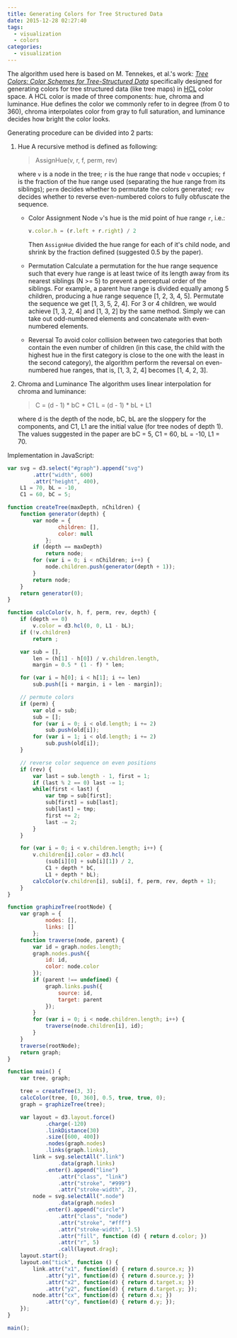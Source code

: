 ```yaml
---
title: Generating Colors for Tree Structured Data
date: 2015-12-28 02:27:40
tags:
  - visualization
  - colors
categories:
  - visualization
---
```


The algorithm used here is based on M. Tennekes, et al.'s work: [*Tree Colors: Color Schemes for Tree-Structured Data*](https://www.computer.org/csdl/trans/tg/preprint/06875961.pdf) specifically designed for generating colors for tree structured data (like tree maps) in [HCL](https://en.wikipedia.org/wiki/HCL_color_space) color space. A HCL color is made of three components: hue, chroma and luminance. Hue defines the color we commonly refer to in degree (from 0 to 360), chroma interpolates color from gray to full saturation, and luminance decides how bright the color looks.

Generating procedure can be divided into 2 parts:
<!-- more -->

1. Hue
    A recursive method is defined as following:

    > AssignHue(v, r, f, perm, rev)

    where ``v`` is a node in the tree; ``r`` is the hue range that node ``v`` occupies; ``f`` is the fraction of the hue range used (separating the hue range from its siblings); ``perm`` decides whether to permutate the colors generated; ``rev`` decides whether to reverse even-numbered colors to fully obfuscate the sequence.

    * Color Assignment
        Node ``v``'s hue is the mid point of hue range ``r``, i.e.:

        ```js
        v.color.h = (r.left + r.right) / 2
        ```

        Then ``AssignHue`` divided the hue range for each of it's child node, and shrink by the fraction defined (suggested 0.5 by the paper).

    * Permutation
        Calculate a permutation for the hue range sequence such that every hue range is at least twice of its length away from its nearest siblings (N >= 5) to prevent a perceptual order of the siblings. For example, a parent hue range is divided equally among 5 children, producing a hue range sequence [1, 2, 3, 4, 5]. Permutate the sequence we get [1, 3, 5, 2, 4]. For 3 or 4 children, we would achieve [1, 3, 2, 4] and [1, 3, 2] by the same method. Simply we can take out odd-numbered elements and concatenate with even-numbered elements.

    * Reversal
        To avoid color collision between two categories that both contain the even number of children (in this case, the child with the highest hue in the first category is close to the one with the least in the second category), the algorithm perform the reversal on even-numbered hue ranges, that is, [1, 3, 2, 4] becomes [1, 4, 2, 3].

2. Chroma and Luminance
    The algorithm uses linear interpolation for chroma and luminance:

    > C = (d - 1) * bC + C1
    > L = (d - 1) * bL + L1

    where d is the depth of the node, bC, bL are the sloppery for the components, and C1, L1 are the initial value (for tree nodes of depth 1). The values suggested in the paper are bC = 5, C1 = 60, bL = -10, L1 = 70.

Implementation in JavaScript:

```javascript
var svg = d3.select("#graph").append("svg")
        .attr("width", 600)
        .attr("height", 400),
    L1 = 70, bL = -10,
    C1 = 60, bC = 5;

function createTree(maxDepth, nChildren) {
    function generator(depth) {
        var node = {
                children: [],
                color: null
            };
        if (depth == maxDepth)
            return node;
        for (var i = 0; i < nChildren; i++) {
            node.children.push(generator(depth + 1));
        }
        return node;
    }
    return generator(0);
}

function calcColor(v, h, f, perm, rev, depth) {
    if (depth == 0)
        v.color = d3.hcl(0, 0, L1 - bL);
    if (!v.children)
        return ;

    var sub = [],
        len = (h[1] - h[0]) / v.children.length,
        margin = 0.5 * (1 - f) * len;

    for (var i = h[0]; i < h[1]; i += len)
        sub.push([i + margin, i + len - margin]);

    // permute colors
    if (perm) {
        var old = sub;
        sub = [];
        for (var i = 0; i < old.length; i += 2)
            sub.push(old[i]);
        for (var i = 1; i < old.length; i += 2)
            sub.push(old[i]);
    }

    // reverse color sequence on even positions
    if (rev) {
        var last = sub.length - 1, first = 1;
        if (last % 2 == 0) last -= 1;
        while(first < last) {
            var tmp = sub[first];
            sub[first] = sub[last];
            sub[last] = tmp;
            first += 2;
            last -= 2;
        }
    }

    for (var i = 0; i < v.children.length; i++) {
        v.children[i].color = d3.hcl(
            (sub[i][0] + sub[i][1]) / 2,
            C1 + depth * bC,
            L1 + depth * bL);
        calcColor(v.children[i], sub[i], f, perm, rev, depth + 1);
    }
}

function graphizeTree(rootNode) {
    var graph = {
            nodes: [],
            links: []
        };
    function traverse(node, parent) {
        var id = graph.nodes.length;
        graph.nodes.push({
            id: id,
            color: node.color
        });
        if (parent !== undefined) {
            graph.links.push({
                source: id,
                target: parent
            });
        }
        for (var i = 0; i < node.children.length; i++) {
            traverse(node.children[i], id);
        }
    }
    traverse(rootNode);
    return graph;
}

function main() {
    var tree, graph;

    tree = createTree(3, 3);
    calcColor(tree, [0, 360], 0.5, true, true, 0);
    graph = graphizeTree(tree);

    var layout = d3.layout.force()
            .charge(-120)
            .linkDistance(30)
            .size([600, 400])
            .nodes(graph.nodes)
            .links(graph.links),
        link = svg.selectAll(".link")
                .data(graph.links)
            .enter().append("line")
                .attr("class", "link")
                .attr("stroke", "#999")
                .attr("stroke-width", 2),
        node = svg.selectAll(".node")
                .data(graph.nodes)
            .enter().append("circle")
                .attr("class", "node")
                .attr("stroke", "#fff")
                .attr("stroke-width", 1.5)
                .attr("fill", function (d) { return d.color; })
                .attr("r", 5)
                .call(layout.drag);
    layout.start();
    layout.on("tick", function () {
        link.attr("x1", function(d) { return d.source.x; })
            .attr("y1", function(d) { return d.source.y; })
            .attr("x2", function(d) { return d.target.x; })
            .attr("y2", function(d) { return d.target.y; });
        node.attr("cx", function(d) { return d.x; })
            .attr("cy", function(d) { return d.y; });
    });
}

main();
```